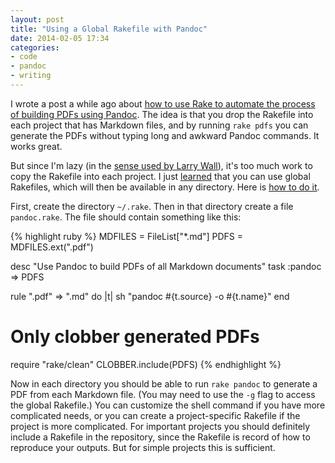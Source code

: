 ```yaml
---
layout: post
title: "Using a Global Rakefile with Pandoc"
date: 2014-02-05 17:34
categories: 
- code
- pandoc
- writing
---
```


I wrote a post a while ago about [how to use Rake to automate the
process of building PDFs using Pandoc][]. The idea is that you drop the
Rakefile into each project that has Markdown files, and by running
`rake pdfs` you can generate the PDFs without typing long and awkward
Pandoc commands. It works great.

But since I'm lazy (in the [sense used by Larry Wall][]), it's too much
work to copy the Rakefile into each project. I just [learned][] that you
can use global Rakefiles, which will then be available in any directory.
Here is [how to do it][].

First, create the directory `~/.rake`. Then in that directory create a 
file `pandoc.rake`. The file should contain something like this:

{% highlight ruby %}
MDFILES = FileList["*.md"]
PDFS = MDFILES.ext(".pdf")

desc "Use Pandoc to build PDFs of all Markdown documents"
task :pandoc => PDFS

rule ".pdf" => ".md" do |t|
  sh "pandoc #{t.source} -o #{t.name}"
end

# Only clobber generated PDFs
require "rake/clean"
CLOBBER.include(PDFS)
{% endhighlight %}

Now in each directory you should be able to run `rake pandoc` to 
generate a PDF from each Markdown file. (You may need to use the `-g` 
flag to access the global Rakefile.) You can customize the shell command 
if you have more complicated needs, or you can create a project-specific 
Rakefile if the project is more complicated. For important projects you 
should definitely include a Rakefile in the repository, since the 
Rakefile is record of how to reproduce your outputs. But for simple 
projects this is sufficient.

  [how to use Rake to automate the process of building PDFs using
  Pandoc]: http://lincolnmullen.com/blog/rake-and-pandoc/
  [sense used by Larry Wall]: http://threevirtues.com/
  [learned]: http://www.stuartellis.eu/articles/rake/
  [how to do it]: http://blog.envylabs.com/post/62063421092/rake-global-tasks

